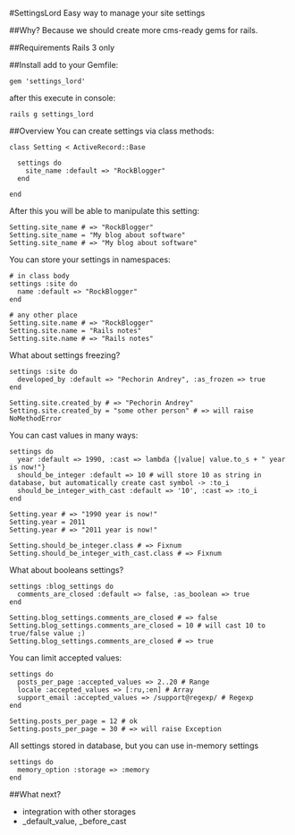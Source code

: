 #SettingsLord
Easy way to manage your site settings

##Why?
Because we should create more cms-ready gems for rails.

##Requirements
Rails 3 only

##Install
add to your Gemfile:

	gem 'settings_lord'

after this execute in console:
	
	rails g settings_lord

##Overview
You can create settings via class methods:

	class Setting < ActiveRecord::Base

  	  settings do
   	    site_name :default => "RockBlogger"
   	  end

	end

After this you will be able to manipulate this setting:

	Setting.site_name # => "RockBlogger"
	Setting.site_name = "My blog about software"
	Setting.site_name # => "My blog about software"


You can store your settings in namespaces:

	# in class body
	settings :site do
	  name :default => "RockBlogger"	
	end

	# any other place	
	Setting.site.name # => "RockBlogger"
	Setting.site.name = "Rails notes"
	Setting.site.name # => "Rails notes"

	
What about settings freezing?

	settings :site do
	  developed_by :default => "Pechorin Andrey", :as_frozen => true
	end

	Setting.site.created_by # => "Pechorin Andrey"
	Setting.site.created_by = "some other person" # => will raise NoMethodError
	
You can cast values in many ways:

	settings do
	  year :default => 1990, :cast => lambda {|value| value.to_s + " year is now!"}
	  should_be_integer :default => 10 # will store 10 as string in database, but automatically create cast symbol -> :to_i
	  should_be_integer_with_cast :default => '10', :cast => :to_i
	end

	Setting.year # => "1990 year is now!"
	Setting.year = 2011
	Setting.year # => "2011 year is now!"
	
	Setting.should_be_integer.class # => Fixnum
	Setting.should_be_integer_with_cast.class # => Fixnum
	
What about booleans settings?

	settings :blog_settings do
	  comments_are_closed :default => false, :as_boolean => true
	end

	Setting.blog_settings.comments_are_closed # => false
	Setting.blog_settings.comments_are_closed = 10 # will cast 10 to true/false value ;)
	Setting.blog_settings.comments_are_closed # => true

You can limit accepted values:

	settings do
	  posts_per_page :accepted_values => 2..20 # Range
	  locale :accepted_values => [:ru,:en] # Array
	  support_email :accepted_values => /support@regexp/ # Regexp
	end

	Setting.posts_per_page = 12 # ok
	Setting.posts_per_page = 30 # => will raise Exception

All settings stored in database, but you can use in-memory settings

	settings do
	  memory_option :storage => :memory
	end
	
##What next?
* integration with other storages
* \_default\_value, \_before\_cast
